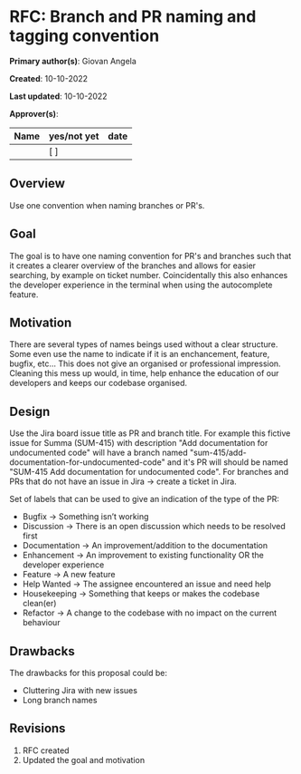 # RFC: Branch and PR naming and tagging convention

**Primary author(s)**: Giovan Angela

**Created**: 10-10-2022

**Last updated**: 10-10-2022

**Approver(s)**:

| Name | yes/not yet | date |
| ---- | ----------- | ---- |
|      | [ ]         |      |

## Overview
<!-- If someone only reads this far, what do you want them to know? -->
Use one convention when naming branches or PR's.

## Goal
<!-- What problems are you trying to solve? What problems are you not trying to solve? -->
The goal is to have one naming convention for PR's and branches such that it creates a clearer overview of the branches and allows for easier searching, by example on ticket number. Coincidentally this also enhances the developer experience in the terminal when using the autocomplete feature.

## Motivation
<!-- What is the current state of the world? Why is this change being proposed? -->
There are several types of names beings used without a clear structure. Some even use the name to indicate if it is an enchancement, feature, bugfix, etc... This does not give an organised or professional impression. Cleaning this mess up would, in time, help enhance the education of our developers and keeps our codebase organised.


## Design
<!-- How will this be implemented? -->
Use the Jira board issue title as PR and branch title. For example this fictive issue for Summa (SUM-415) with description "Add documentation for undocumented code" will have a branch named "sum-415/add-documentation-for-undocumented-code" and it's PR will should be named "SUM-415 Add documentation for undocumented code". For branches and PRs that do not have an issue in Jira -> create a ticket in Jira.

Set of labels that can be used to give an indication of the type of the PR:
- Bugfix -> Something isn’t working
- Discussion -> There is an open discussion which needs to be resolved first
- Documentation -> An improvement/addition to the documentation
- Enhancement -> An improvement to existing functionality OR the developer experience
- Feature -> A new feature
- Help Wanted -> The assignee encountered an issue and need help
- Housekeeping -> Something that keeps or makes the codebase clean(er) 
- Refactor -> A change to the codebase with no impact on the current behaviour

## Drawbacks
<!-- What are the possible drawbacks of this proposal? ex. Higher costs, less flexibility for the developer, etc... -->
The drawbacks for this proposal could be:
- Cluttering Jira with new issues
- Long branch names

## Revisions
1. RFC created 
2. Updated the goal and motivation
